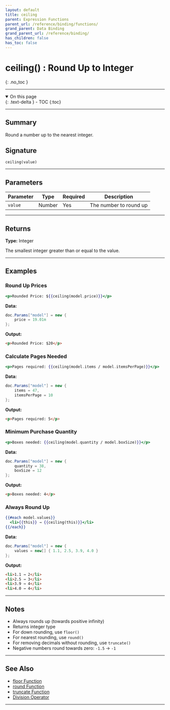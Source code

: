 ```yaml
---
layout: default
title: ceiling
parent: Expression Functions
parent_url: /reference/binding/functions/
grand_parent: Data Binding
grand_parent_url: /reference/binding/
has_children: false
has_toc: false
---
```


# ceiling() : Round Up to Integer
{: .no_toc }

---

<details open class='top-toc' markdown="block">
  <summary>
    On this page
  </summary>
  {: .text-delta }
- TOC
{:toc}
</details>

---

## Summary

Round a number up to the nearest integer.

## Signature

```
ceiling(value)
```

---

## Parameters

| Parameter | Type | Required | Description |
|-----------|------|----------|-------------|
| `value` | Number | Yes | The number to round up |

---

## Returns

**Type:** Integer

The smallest integer greater than or equal to the value.

---

## Examples

### Round Up Prices

```handlebars
<p>Rounded Price: ${{ceiling(model.price)}}</p>
```

**Data:**
```csharp
doc.Params["model"] = new {
    price = 19.01m
};
```

**Output:**
```html
<p>Rounded Price: $20</p>
```

### Calculate Pages Needed

```handlebars
<p>Pages required: {{ceiling(model.items / model.itemsPerPage)}}</p>
```

**Data:**
```csharp
doc.Params["model"] = new {
    items = 47,
    itemsPerPage = 10
};
```

**Output:**
```html
<p>Pages required: 5</p>
```

### Minimum Purchase Quantity

```handlebars
<p>Boxes needed: {{ceiling(model.quantity / model.boxSize)}}</p>
```

**Data:**
```csharp
doc.Params["model"] = new {
    quantity = 38,
    boxSize = 12
};
```

**Output:**
```html
<p>Boxes needed: 4</p>
```

### Always Round Up

```handlebars
{{#each model.values}}
  <li>{{this}} → {{ceiling(this)}}</li>
{{/each}}
```

**Data:**
```csharp
doc.Params["model"] = new {
    values = new[] { 1.1, 2.5, 3.9, 4.0 }
};
```

**Output:**
```html
<li>1.1 → 2</li>
<li>2.5 → 3</li>
<li>3.9 → 4</li>
<li>4.0 → 4</li>
```

---

## Notes

- Always rounds up (towards positive infinity)
- Returns integer type
- For down rounding, use `floor()`
- For nearest rounding, use `round()`
- For removing decimals without rounding, use `truncate()`
- Negative numbers round towards zero: `-1.5` → `-1`

---

## See Also

- [floor Function](./floor.md)
- [round Function](./round.md)
- [truncate Function](./truncate.md)
- [Division Operator](../operators/division.md)

---
